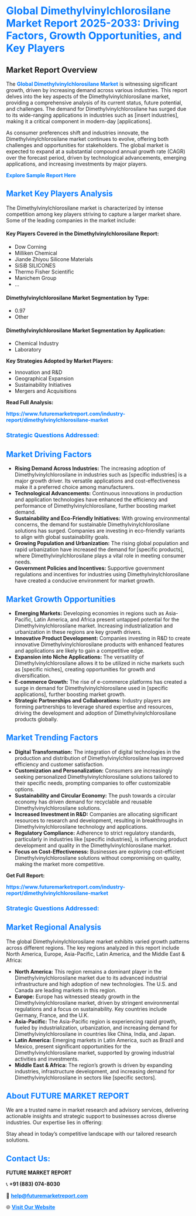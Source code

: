 <h1 style="color: #007BFF;">Global Dimethylvinylchlorosilane Market Report 2025-2033: Driving Factors, Growth Opportunities, and Key Players</h1>

<section id="overview">
<h2>Market Report Overview</h2>
<p>The <a href="https://www.futuremarketreport.com/industry-report/dimethylvinylchlorosilane-market" style="color: #007BFF; text-decoration: none;"><strong>Global Dimethylvinylchlorosilane Market</strong></a> is witnessing significant growth, driven by increasing demand across various industries. This report delves into the key aspects of the Dimethylvinylchlorosilane market, providing a comprehensive analysis of its current status, future potential, and challenges. The demand for Dimethylvinylchlorosilane has surged due to its wide-ranging applications in industries such as [insert industries], making it a critical component in modern-day [applications].</p>
<p>As consumer preferences shift and industries innovate, the Dimethylvinylchlorosilane market continues to evolve, offering both challenges and opportunities for stakeholders. The global market is expected to expand at a substantial compound annual growth rate (CAGR) over the forecast period, driven by technological advancements, emerging applications, and increasing investments by major players.</p>
</section>

<section id="overview">
<p><a href="https://www.futuremarketreport.com/request-sample/reportId=91211" style="color: #007BFF; text-decoration: none;"><strong>Explore Sample Report Here</strong></a></p>
</section>

<section id="key-players">
<h2 style="color: #007BFF;">Market Key Players Analysis</h2>
<p>The Dimethylvinylchlorosilane market is characterized by intense competition among key players striving to capture a larger market share. Some of the leading companies in the market include:</p>
<h4>Key Players Covered in the Dimethylvinylchlorosilane Report:</h4>
<ul><li>Dow Corning</li><li>Milliken Chemical</li><li>Jiande Zhiyou Silicone Materials</li><li>SiSiB SILICONES</li><li>Thermo Fisher Scientific</li><li>Manichem Group</li><li>...</li></ul>
<h4>Dimethylvinylchlorosilane Market Segmentation by Type:</h4>
<ul><li>0.97</li><li>Other</li></ul>

<h4>Dimethylvinylchlorosilane Market Segmentation by Application:</h4>
<ul><li>Chemical Industry</li><li>Laboratory</li></ul>
<p><strong>Key Strategies Adopted by Market Players:</strong></p>
<ul>
<li>Innovation and R&D</li>
<li>Geographical Expansion</li>
<li>Sustainability Initiatives</li>
<li>Mergers and Acquisitions</li>
</ul>
</section>

<section>
<p><strong>Read Full Analysis: </strong></p><a href="https://www.futuremarketreport.com/industry-report/dimethylvinylchlorosilane-market" style="color: #007BFF; text-decoration: none;"><strong>https://www.futuremarketreport.com/industry-report/dimethylvinylchlorosilane-market</strong></a>
<h3 style="color: #007BFF;">Strategic Questions Addressed:</h3>
</section>

<section id="driving-factors">
<h2 style="color: #007BFF;">Market Driving Factors</h2>
<ul>
<li><strong>Rising Demand Across Industries:</strong> The increasing adoption of Dimethylvinylchlorosilane in industries such as [specific industries] is a major growth driver. Its versatile applications and cost-effectiveness make it a preferred choice among manufacturers.</li>
<li><strong>Technological Advancements:</strong> Continuous innovations in production and application technologies have enhanced the efficiency and performance of Dimethylvinylchlorosilane, further boosting market demand.</li>
<li><strong>Sustainability and Eco-Friendly Initiatives:</strong> With growing environmental concerns, the demand for sustainable Dimethylvinylchlorosilane solutions has surged. Companies are investing in eco-friendly variants to align with global sustainability goals.</li>
<li><strong>Growing Population and Urbanization:</strong> The rising global population and rapid urbanization have increased the demand for [specific products], where Dimethylvinylchlorosilane plays a vital role in meeting consumer needs.</li>
<li><strong>Government Policies and Incentives:</strong> Supportive government regulations and incentives for industries using Dimethylvinylchlorosilane have created a conducive environment for market growth.</li>
</ul>
</section>

<section id="growth-opportunities">
<h2 style="color: #007BFF;">Market Growth Opportunities</h2>
<ul>
<li><strong>Emerging Markets:</strong> Developing economies in regions such as Asia-Pacific, Latin America, and Africa present untapped potential for the Dimethylvinylchlorosilane market. Increasing industrialization and urbanization in these regions are key growth drivers.</li>
<li><strong>Innovative Product Development:</strong> Companies investing in R&D to create innovative Dimethylvinylchlorosilane products with enhanced features and applications are likely to gain a competitive edge.</li>
<li><strong>Expansion into Niche Applications:</strong> The versatility of Dimethylvinylchlorosilane allows it to be utilized in niche markets such as [specific niches], creating opportunities for growth and diversification.</li>
<li><strong>E-commerce Growth:</strong> The rise of e-commerce platforms has created a surge in demand for Dimethylvinylchlorosilane used in [specific applications], further boosting market growth.</li>
<li><strong>Strategic Partnerships and Collaborations:</strong> Industry players are forming partnerships to leverage shared expertise and resources, driving the development and adoption of Dimethylvinylchlorosilane products globally.</li>
</ul>
</section>

<section id="trending-factors">
<h2 style="color: #007BFF;">Market Trending Factors</h2>
<ul>
<li><strong>Digital Transformation:</strong> The integration of digital technologies in the production and distribution of Dimethylvinylchlorosilane has improved efficiency and customer satisfaction.</li>
<li><strong>Customization and Personalization:</strong> Consumers are increasingly seeking personalized Dimethylvinylchlorosilane solutions tailored to their specific needs, prompting companies to offer customizable options.</li>
<li><strong>Sustainability and Circular Economy:</strong> The push towards a circular economy has driven demand for recyclable and reusable Dimethylvinylchlorosilane solutions.</li>
<li><strong>Increased Investment in R&D:</strong> Companies are allocating significant resources to research and development, resulting in breakthroughs in Dimethylvinylchlorosilane technology and applications.</li>
<li><strong>Regulatory Compliance:</strong> Adherence to strict regulatory standards, particularly in industries like [specific industries], is influencing product development and quality in the Dimethylvinylchlorosilane market.</li>
<li><strong>Focus on Cost-Effectiveness:</strong> Businesses are exploring cost-efficient Dimethylvinylchlorosilane solutions without compromising on quality, making the market more competitive.</li>
</ul>
</section>

<section>
<p><strong>Get Full Report: </strong></p><a href="https://www.futuremarketreport.com/industry-report/dimethylvinylchlorosilane-market" style="color: #007BFF; text-decoration: none;"><strong>https://www.futuremarketreport.com/industry-report/dimethylvinylchlorosilane-market</strong></a>
<h3 style="color: #007BFF;">Strategic Questions Addressed:</h3>
</section>


<section id="regional-analysis">
<h2 style="color: #007BFF;">Market Regional Analysis</h2>
<p>The global Dimethylvinylchlorosilane market exhibits varied growth patterns across different regions. The key regions analyzed in this report include North America, Europe, Asia-Pacific, Latin America, and the Middle East & Africa:</p>
<ul>
<li><strong>North America:</strong> This region remains a dominant player in the Dimethylvinylchlorosilane market due to its advanced industrial infrastructure and high adoption of new technologies. The U.S. and Canada are leading markets in this region.</li>
<li><strong>Europe:</strong> Europe has witnessed steady growth in the Dimethylvinylchlorosilane market, driven by stringent environmental regulations and a focus on sustainability. Key countries include Germany, France, and the U.K.</li>
<li><strong>Asia-Pacific:</strong> The Asia-Pacific region is experiencing rapid growth, fueled by industrialization, urbanization, and increasing demand for Dimethylvinylchlorosilane in countries like China, India, and Japan.</li>
<li><strong>Latin America:</strong> Emerging markets in Latin America, such as Brazil and Mexico, present significant opportunities for the Dimethylvinylchlorosilane market, supported by growing industrial activities and investments.</li>
<li><strong>Middle East & Africa:</strong> The region’s growth is driven by expanding industries, infrastructure development, and increasing demand for Dimethylvinylchlorosilane in sectors like [specific sectors].</li>
</ul>
</section>

<footer>
<h2 style="color: #007BFF;">About FUTURE MARKET REPORT</h2>
<p>We are a trusted name in market research and advisory services, delivering actionable insights and strategic support to businesses across diverse industries. Our expertise lies in offering:</p>

<p>Stay ahead in today’s competitive landscape with our tailored research solutions.</p>

<h2 style="color: #007BFF;">Contact Us:</h2>
<p><strong>FUTURE MARKET REPORT</strong></p>
<p>📞 <strong>+91 (883) 074-8030</strong></p>
<p>📧 <strong><a href="mailto:help@futuremarketreport.com" style="color: #007BFF;">help@futuremarketreport.com</a></strong></p>
<p>🌐 <strong><a href="https://www.futuremarketreport.com/" style="color: #007BFF;">Visit Our Website</a></strong></p>
</footer>